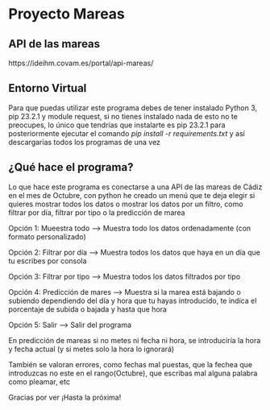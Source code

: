 # Proyecto Mareas

<h2>API de las mareas</h2>
<p>https://ideihm.covam.es/portal/api-mareas/</p>

<h2>Entorno Virtual</h2>
<p>Para que puedas utilizar este programa debes de tener instalado Python 3, pip 23.2.1 y module request, si no tienes instalado nada de esto no te preocupes, lo único que tendrías que instalarte
es pip 23.2.1 para posteriormente ejecutar el comando <i>pip install -r requirements.txt</i> y así descargarías todos los programas de una vez</p>

<h2>¿Qué hace el programa?</h2>
<p>Lo que hace este programa es conectarse a una API de las mareas de Cádiz en el mes de Octubre, con python he creado un menú que te deja elegir si quieres mostrar todos los datos o mostrar los datos por un filtro, como filtrar por día, filtrar por tipo o la predicción de marea</p>

<p>Opción 1: Mueestra todo --> Muestra todo los datos ordenadamente (con formato personalizado)</p>
<p>Opción 2: Filtrar por día --> Muestra todos los datos que haya en un día que tu escribes por consola</p>
<p>Opción 3: Filtrar por tipo --> Muestra todos los datos filtrados por tipo</p>
<p>Opción 4: Predicción de mares --> Muestra si la marea está bajando o subiendo dependiendo del día y hora que tu hayas introducido, te indíca el porcentaje de subida o bajada y hasta que hora</p>
<p>Opción 5: Salir --> Salir del programa</p>

<p>En predicción de mareas si no metes ni fecha ni hora, se introduciría la hora y fecha actual (y si metes solo la hora lo ignorará)</p>
<p>También se valoran errores, como fechas mal puestas, que la fechea que introduzcas no este en el rango(Octubre), que escribas mal alguna palabra como pleamar, etc</p>

<p>Gracias por ver ¡Hasta la próxima!</p>
